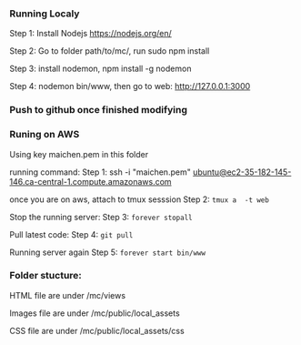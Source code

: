 ### Running Localy
Step 1: Install Nodejs https://nodejs.org/en/

Step 2: Go to folder path/to/mc/, run sudo npm install

Step 3: install nodemon,  npm install -g nodemon

Step 4: nodemon bin/www, then go to web: http://127.0.0.1:3000

### Push to github once finished modifying 

### Runing on AWS
Using key maichen.pem in this folder

running command:
Step 1: ssh -i "maichen.pem" ubuntu@ec2-35-182-145-146.ca-central-1.compute.amazonaws.com

once you are on aws, attach to tmux sesssion
Step 2: ```tmux a  -t web```

Stop the running server:
Step 3: ```forever stopall```

Pull latest code:
Step 4: ```git pull```

Running server again
Step 5: ```forever start bin/www```



### Folder stucture:
HTML file are under /mc/views

Images file are under /mc/public/local_assets

CSS file are under /mc/public/local_assets/css



